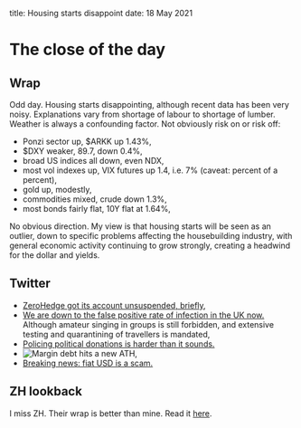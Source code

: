 title: Housing starts disappoint
date: 18 May 2021

# The close of the day

## Wrap

Odd day. Housing starts disappointing, although recent data has been very noisy. Explanations vary from shortage of labour to shortage of lumber. Weather is always a confounding factor.
Not obviously risk on or risk off:

- Ponzi sector up, $ARKK up 1.43%,
- $DXY weaker, 89.7, down 0.4%,
- broad US indices all down, even NDX,
- most vol indexes up, VIX futures up 1.4, i.e. 7% (caveat: percent of a percent),
- gold up, modestly,
- commodities mixed, crude down 1.3%,
- most bonds fairly flat, 10Y flat at 1.64%,

No obvious direction. My view is that housing starts will be seen as an outlier, down to specific problems affecting the housebuilding industry, with general economic activity continuing to grow strongly, creating a headwind for the dollar and yields.

## Twitter

- [ZeroHedge got its account unsuspended, briefly](https://twitter.com/zerohedge/status/1394708015618707464?s=20),
- [We are down to the false positive rate of infection in the UK now.](https://twitter.com/ClareCraigPath/status/1394647083207077888?s=20) Although amateur singing in groups is still forbidden, and extensive testing and quarantining of travellers is mandated,
- [Policing political donations is harder than it sounds.](https://twitter.com/neontaster/status/1394619001142235139?s=20)
- ![Margin debt hits a new ATH](https://pbs.twimg.com/media/E1q_0Z3WEAII4oK?format=png&name=medium),
- [Breaking news: fiat USD is a scam.](https://twitter.com/AsennaWealth/status/1394618395073540098?s=20)

## ZH lookback

I miss ZH. Their wrap is better than mine. Read it [here](https://www.zerohedge.com/markets/gold-gains-dollar-commodities-crypto-stocks-slide).